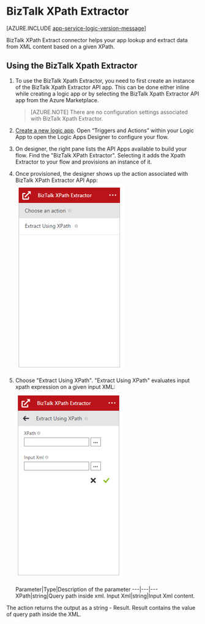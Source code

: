<properties
   pageTitle="Using the BizTalk XPath Extractor in logic apps in Azure App Service | Microsoft Azure"
   description="BizTalk XPath Extractor"
   services="app-service\logic"
   documentationCenter=".net,nodejs,java"
   authors="rajram"
   manager="erikre"
   editor=""/>

<tags
   ms.service="app-service-logic"
   ms.devlang="multiple"
   ms.topic="article"
   ms.tgt_pltfrm="na"
   ms.workload="integration"
   ms.date="04/20/2016"
   ms.author="rajram"/>

# BizTalk XPath Extractor

[AZURE.INCLUDE [app-service-logic-version-message](../../includes/app-service-logic-version-message.md)]


BizTalk XPath Extract connector helps your app lookup and extract data from XML content based on a given XPath.

## Using the BizTalk Xpath Extractor
1. To use the BizTalk Xpath Extractor, you need to first create an instance of the BizTalk Xpath Extractor API app. This can be done either inline while creating a logic app or by selecting the BizTalk Xpath Extractor API app from the Azure Marketplace.

	>[AZURE.NOTE] There are no configuration settings associated with BizTalk Xpath Extractor.
2. [Create a new logic app]. Open “Triggers and Actions” within your Logic App to open the Logic Apps Designer to configure your flow.
3. On designer, the right pane lists the API Apps available to build your flow. Find the "BizTalk XPath Extractor". Selecting it adds the Xpath Extractor to your flow and provisions an instance of it.
4. Once provisioned, the designer shows up the action associated with BizTalk XPath Extractor API App:  
	![BizTalk XPath Extractor Choose Action][1]

5. Choose "Extract Using XPath". "Extract Using XPath" evaluates input xpath expression on a given input XML:  
	![BizTalk XPath Extractor Input][2]

	Parameter|Type|Description of the parameter
---|---|---
XPath|string|Query path inside xml.
Input Xml|string|Input Xml content.

The action returns the output as a string - Result. Result contains the value of query path inside the XML.

<!-- References -->
[1]: ./media/app-service-logic-xpath-extract/ChooseAction.PNG
[2]: ./media/app-service-logic-xpath-extract/ConfigureInput.PNG

<!-- Links -->
[Create a new Logic App]: app-service-logic-create-a-logic-app.md

